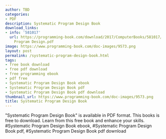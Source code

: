 ```yaml
---
author: TBD
categories:
- PDF
description: Systematic Program Design Book
download_links:
- info: '581017'
  url: https://programming-book.com/download/2017/ComputerBooks/581017/Systematic
    Program Design.pdf
image: https://www.programming-book.com/doc-images/9573.png
layout: post
permalink: /systematic-program-design-book.html
tags:
- free book download
- free pdf download
- free programming ebook
- pdf free
- Systematic Program Design Book ebook
- Systematic Program Design Book pdf
- Systematic Program Design Book pdf download
thumbnail_url: https://www.programming-book.com/doc-images/9573.png
title: Systematic Program Design Book
---
```


 
<div class="item-desc text-justify">
  "Systematic Program Design Book" is available in PDF format. This books is free to download. Learn from this free book and enhance your skills.
  <br>
  #Systematic Program Design Book ebook, #Systematic Program Design Book pdf, #Systematic Program Design Book pdf download
</div>